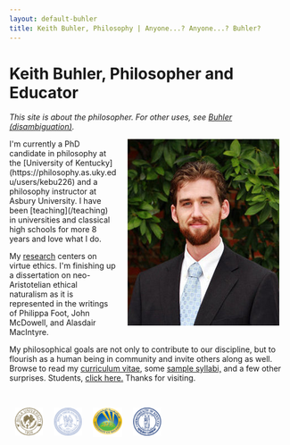 ```yaml
---
layout: default-buhler
title: Keith Buhler, Philosophy | Anyone...? Anyone...? Buhler? 
--- 
```


<h1> Keith Buhler, Philosopher and Educator </h1>

*This site is about the philosopher. For other uses, see [Buhler (disambiguation)](/disambiguation).*

<img src="/images/keithbuhler-golden.png" alt="Keith Buhler" hspace="20px" align="right">  
I'm currently a PhD candidate in philosophy at the [University of Kentucky](https://philosophy.as.uky.edu/users/kebu226) and a philosophy instructor at Asbury University. I have been [teaching](/teaching) in universities and classical high schools for more 8 years and love what I do. 

My [research](/research) centers on virtue ethics. I'm finishing up a dissertation on neo-Aristotelian ethical naturalism as it is represented in the writings of Philippa Foot, John McDowell, and Alasdair MacIntyre. 

My philosophical goals are not only to contribute to our discipline, but to flourish as a human being in community and invite others along as well. Browse to read my [curriculum vitae](/Buhler-CV), some [sample syllabi,](/teaching) and a few other surprises. Students, [click here.](/philosophy) Thanks for visiting.


<br>

&nbsp;&nbsp;&nbsp; <img src="/images/seal-biola.png" alt="Biola" height="50" align="left" hspace="10px" width="50"> &nbsp;&nbsp;&nbsp; <img src="/images/seal-thi.png" alt="Torrey Honors" height="50" width="50" align="left" hspace="10px">  <img src="/images/seal-balamand.png" alt="Balamand" height="52" width="52" align="left" hspace="10px"> <img src="/images/seal-uk.png" alt="Kentucky" height="50" width="50" align="left" hspace="10px">  

<br>